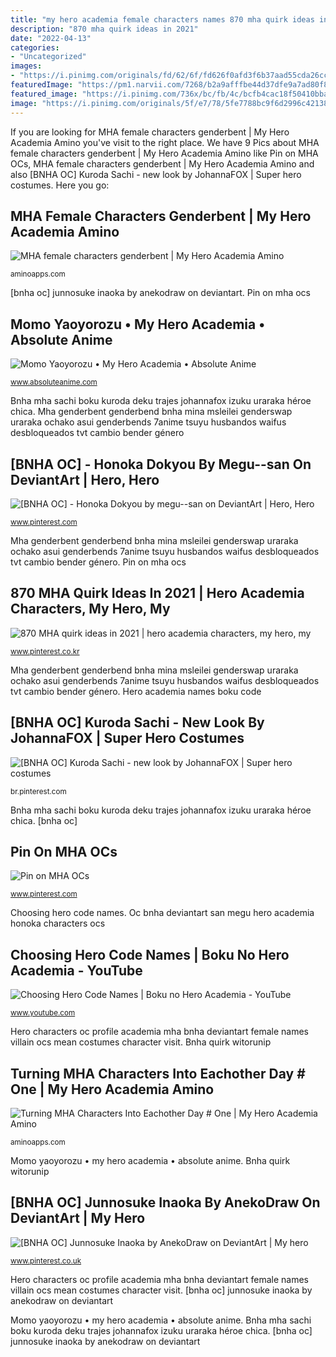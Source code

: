 ```yaml
---
title: "my hero academia female characters names 870 mha quirk ideas in 2021"
description: "870 mha quirk ideas in 2021"
date: "2022-04-13"
categories:
- "Uncategorized"
images:
- "https://i.pinimg.com/originals/fd/62/6f/fd626f0afd3f6b37aad55cda26cc743d.png"
featuredImage: "https://pm1.narvii.com/7268/b2a9afffbe44d37dfe9a7ad80f8c47bb9186a15br1-1080-1920v2_hq.jpg"
featured_image: "https://i.pinimg.com/736x/bc/fb/4c/bcfb4cac18f50410bbaa35f9a7970ffb.jpg"
image: "https://i.pinimg.com/originals/5f/e7/78/5fe7788bc9f6d2996c421380cd1c0e6a.png"
---
```


If you are looking for MHA female characters genderbent | My Hero Academia Amino you've visit to the right place. We have 9 Pics about MHA female characters genderbent | My Hero Academia Amino like Pin on MHA OCs, MHA female characters genderbent | My Hero Academia Amino and also [BNHA OC] Kuroda Sachi - new look by JohannaFOX | Super hero costumes. Here you go:

## MHA Female Characters Genderbent | My Hero Academia Amino

![MHA female characters genderbent | My Hero Academia Amino](https://pm1.narvii.com/6502/73e89c64666b90b78628ea9a01bf57f49cbb19e5_hq.jpg "Mha genderbent genderbend bnha mina msleilei genderswap uraraka ochako asui genderbends 7anime tsuyu husbandos waifus desbloqueados tvt cambio bender género")

<small>aminoapps.com</small>

[bnha oc] junnosuke inaoka by anekodraw on deviantart. Pin on mha ocs

## Momo Yaoyorozu • My Hero Academia • Absolute Anime

![Momo Yaoyorozu • My Hero Academia • Absolute Anime](https://www.absoluteanime.com/my_hero_academia/momo.jpg "Mha genderbent genderbend bnha mina msleilei genderswap uraraka ochako asui genderbends 7anime tsuyu husbandos waifus desbloqueados tvt cambio bender género")

<small>www.absoluteanime.com</small>

Bnha mha sachi boku kuroda deku trajes johannafox izuku uraraka héroe chica. Mha genderbent genderbend bnha mina msleilei genderswap uraraka ochako asui genderbends 7anime tsuyu husbandos waifus desbloqueados tvt cambio bender género

## [BNHA OC] - Honoka Dokyou By Megu--san On DeviantArt | Hero, Hero

![[BNHA OC] - Honoka Dokyou by megu--san on DeviantArt | Hero, Hero](https://i.pinimg.com/originals/5f/e7/78/5fe7788bc9f6d2996c421380cd1c0e6a.png "Academia costume")

<small>www.pinterest.com</small>

Mha genderbent genderbend bnha mina msleilei genderswap uraraka ochako asui genderbends 7anime tsuyu husbandos waifus desbloqueados tvt cambio bender género. Pin on mha ocs

## 870 MHA Quirk Ideas In 2021 | Hero Academia Characters, My Hero, My

![870 MHA quirk ideas in 2021 | hero academia characters, my hero, my](https://i.pinimg.com/474x/c0/5a/d2/c05ad28341fbb4c4af82bf5ad22bae15.jpg "Choosing hero code names")

<small>www.pinterest.co.kr</small>

Mha genderbent genderbend bnha mina msleilei genderswap uraraka ochako asui genderbends 7anime tsuyu husbandos waifus desbloqueados tvt cambio bender género. Hero academia names boku code

## [BNHA OC] Kuroda Sachi - New Look By JohannaFOX | Super Hero Costumes

![[BNHA OC] Kuroda Sachi - new look by JohannaFOX | Super hero costumes](https://i.pinimg.com/736x/e5/ff/53/e5ff53e62ad969a1e6e4150e812e244a.jpg "Mha female characters genderbent")

<small>br.pinterest.com</small>

Bnha mha sachi boku kuroda deku trajes johannafox izuku uraraka héroe chica. [bnha oc]

## Pin On MHA OCs

![Pin on MHA OCs](https://i.pinimg.com/736x/bc/fb/4c/bcfb4cac18f50410bbaa35f9a7970ffb.jpg "Mha eachother turning villain foreigners division")

<small>www.pinterest.com</small>

Choosing hero code names. Oc bnha deviantart san megu hero academia honoka characters ocs

## Choosing Hero Code Names | Boku No Hero Academia - YouTube

![Choosing Hero Code Names | Boku no Hero Academia - YouTube](https://i.ytimg.com/vi/iWKHN5TGuCo/maxresdefault.jpg "[bnha oc] junnosuke inaoka by anekodraw on deviantart")

<small>www.youtube.com</small>

Hero characters oc profile academia mha bnha deviantart female names villain ocs mean costumes character visit. Bnha quirk witorunip

## Turning MHA Characters Into Eachother Day # One | My Hero Academia Amino

![Turning MHA Characters Into Eachother Day # One | My Hero Academia Amino](https://pm1.narvii.com/7268/b2a9afffbe44d37dfe9a7ad80f8c47bb9186a15br1-1080-1920v2_hq.jpg "870 mha quirk ideas in 2021")

<small>aminoapps.com</small>

Momo yaoyorozu • my hero academia • absolute anime. Bnha quirk witorunip

## [BNHA OC] Junnosuke Inaoka By AnekoDraw On DeviantArt | My Hero

![[BNHA OC] Junnosuke Inaoka by AnekoDraw on DeviantArt | My hero](https://i.pinimg.com/originals/fd/62/6f/fd626f0afd3f6b37aad55cda26cc743d.png "Bnha mha sachi boku kuroda deku trajes johannafox izuku uraraka héroe chica")

<small>www.pinterest.co.uk</small>

Hero characters oc profile academia mha bnha deviantart female names villain ocs mean costumes character visit. [bnha oc] junnosuke inaoka by anekodraw on deviantart

Momo yaoyorozu • my hero academia • absolute anime. Bnha mha sachi boku kuroda deku trajes johannafox izuku uraraka héroe chica. [bnha oc] junnosuke inaoka by anekodraw on deviantart
